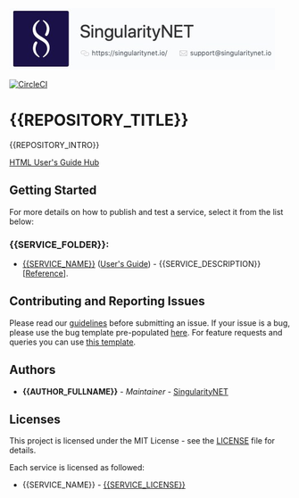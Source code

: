 [issue-template]: ../../issues/new?template=BUG_REPORT.md
[feature-template]: ../../issues/new?template=FEATURE_REQUEST.md

![singnetlogo](docs/assets/singnet-logo.jpg 'SingularityNET')

[![CircleCI](https://circleci.com/gh/{{GITHUB_ACCOUNT}}/{{GITHUB_REPOSITORY}}.svg?style=svg)](https://circleci.com/gh/{{GITHUB_ACCOUNT}}/{{GITHUB_REPOSITORY}})

# {{REPOSITORY_TITLE}}

{{REPOSITORY_INTRO}}

[HTML User's Guide Hub](https://{{GITHUB_ACCOUNT}}.github.io/{{GITHUB_REPOSITORY}}/)

## Getting Started

For more details on how to publish and test a service, select it from the list below:

### {{SERVICE_FOLDER}}:
- [{{SERVICE_NAME}}]({{SERVICE_FOLDER}}/{{SERVICE_NAME}}) 
([User's Guide](docs/users_guide/{{SERVICE_FOLDER}}/{{SERVICE_NAME}}.md)) - {{SERVICE_DESCRIPTION}}
[[Reference]({{SERVICE_REFERENCE_LINK}})].

## Contributing and Reporting Issues

Please read our [guidelines](https://github.com/singnet/wiki/blob/master/guidelines/CONTRIBUTING.md#submitting-an-issue) 
before submitting an issue. If your issue is a bug, please use the bug template pre-populated [here][issue-template]. 
For feature requests and queries you can use [this template][feature-template].

## Authors

* **{{AUTHOR_FULLNAME}}** - *Maintainer* - [SingularityNET](https://www.singularitynet.io)

## Licenses

This project is licensed under the MIT License - see the [LICENSE](LICENSE) file for details.

Each service is licensed as followed:

- {{SERVICE_NAME}} - [{{SERVICE_LICENSE}}]({{SERVICE_LICENSE_LINK}})